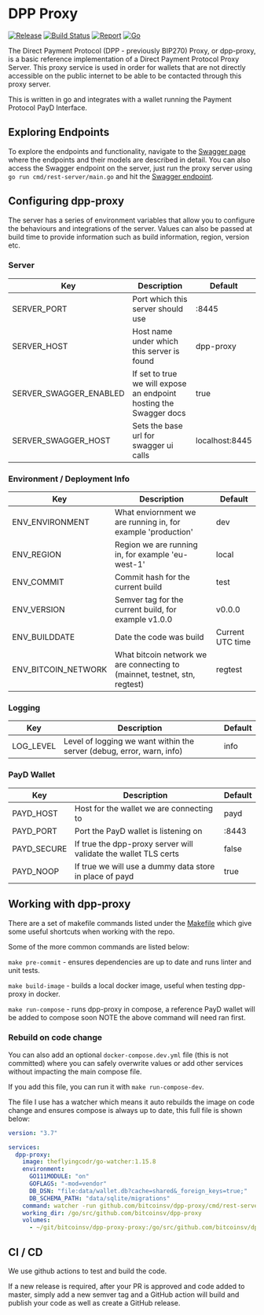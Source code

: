 # DPP Proxy

[![Release](https://img.shields.io/github/release-pre/bitcoin-sv/dpp-proxy.svg?logo=github&style=flat&v=1)](https://github.com/bitcoin-sv/dpp-proxy/releases)
[![Build Status](https://img.shields.io/github/workflow/status/bitcoin-sv/dpp-proxy/Go?logo=github&v=3)](https://github.com/bitcoin-sv/dpp-proxy/actions)
[![Report](https://goreportcard.com/badge/github.com/bitcoin-sv/dpp-proxy?style=flat&v=1)](https://goreportcard.com/report/github.com/bitcoin-sv/dpp-proxy)
[![Go](https://img.shields.io/github/go-mod/go-version/bitcoin-sv/dpp-proxy?v=1)](https://golang.org/)

The Direct Payment Protocol (DPP - previously BIP270) Proxy, or dpp-proxy, is a basic reference implementation of a Direct Payment Protocol Proxy Server. This proxy service is used in order for wallets that are not directly accessible on the public internet to be able to be contacted through this proxy server.

This is written in go and integrates with a wallet running the Payment Protocol PayD Interface.

## Exploring Endpoints

To explore the endpoints and functionality, navigate to the [Swagger page](https://bitcoin-sv.github.io/dpp-proxy/) where the endpoints and their models are described in detail. You can also access the Swagger endpoint on the server, just run the proxy server using `go run cmd/rest-server/main.go` and hit the [Swagger endpoint](http://localhost:8443/swagger/index.html).

## Configuring dpp-proxy

The server has a series of environment variables that allow you to configure the behaviours and integrations of the server.
Values can also be passed at build time to provide information such as build information, region, version etc.

### Server

| Key                    | Description                                                        | Default        |
| ---------------------- | ------------------------------------------------------------------ | -------------- |
| SERVER_PORT            | Port which this server should use                                  | :8445          |
| SERVER_HOST            | Host name under which this server is found                         | dpp-proxy      |
| SERVER_SWAGGER_ENABLED | If set to true we will expose an endpoint hosting the Swagger docs | true           |
| SERVER_SWAGGER_HOST    | Sets the base url for swagger ui calls                             | localhost:8445 |

### Environment / Deployment Info

| Key                 | Description                                                                | Default          |
| ------------------- | -------------------------------------------------------------------------- | ---------------- |
| ENV_ENVIRONMENT     | What enviornment we are running in, for example 'production'               | dev              |
| ENV_REGION          | Region we are running in, for example 'eu-west-1'                          | local            |
| ENV_COMMIT          | Commit hash for the current build                                          | test             |
| ENV_VERSION         | Semver tag for the current build, for example v1.0.0                       | v0.0.0           |
| ENV_BUILDDATE       | Date the code was build                                                    | Current UTC time |
| ENV_BITCOIN_NETWORK | What bitcoin network we are connecting to (mainnet, testnet, stn, regtest) | regtest          |

### Logging

| Key       | Description                                                           | Default |
| --------- | --------------------------------------------------------------------- | ------- |
| LOG_LEVEL | Level of logging we want within the server (debug, error, warn, info) | info    |

### PayD Wallet

| Key         | Description                                              | Default |
| ----------- | -------------------------------------------------------- | ------- |
| PAYD_HOST   | Host for the wallet we are connecting to                 | payd    |
| PAYD_PORT   | Port the PayD wallet is listening on                     | :8443   |
| PAYD_SECURE | If true the dpp-proxy server will validate the wallet TLS certs | false   |
| PAYD_NOOP   | If true we will use a dummy data store in place of payd  | true    |

## Working with dpp-proxy

There are a set of makefile commands listed under the [Makefile](Makefile) which give some useful shortcuts when working
with the repo.

Some of the more common commands are listed below:

`make pre-commit` - ensures dependencies are up to date and runs linter and unit tests.

`make build-image` - builds a local docker image, useful when testing dpp-proxy in docker.

`make run-compose` - runs dpp-proxy in compose, a reference PayD wallet will be added to compose soon NOTE the above command will need ran first.

### Rebuild on code change

You can also add an optional `docker-compose.dev.yml` file (this is not committed) where you can safely overwrite values or add other services without impacting the main compose file.

If you add this file, you can run it with `make run-compose-dev`.

The file I use has a watcher which means it auto rebuilds the image on code change and ensures compose is always up to date, this full file is shown below:

```yaml
version: "3.7"

services:
  dpp-proxy:
    image: theflyingcodr/go-watcher:1.15.8
    environment:
      GO111MODULE: "on"
      GOFLAGS: "-mod=vendor"
      DB_DSN: "file:data/wallet.db?cache=shared&_foreign_keys=true;"
      DB_SCHEMA_PATH: "data/sqlite/migrations"
    command: watcher -run github.com/bitcoinsv/dpp-proxy/cmd/rest-server/ -watch github.com/bitcoinsv/dpp-proxy
    working_dir: /go/src/github.com/bitcoinsv/dpp-proxy
    volumes:
      - ~/git/bitcoinsv/dpp-proxy-proxy:/go/src/github.com/bitcoinsv/dpp-proxy
```

## CI / CD

We use github actions to test and build the code.

If a new release is required, after your PR is approved and code added to master, simply add a new semver tag and a GitHub action will build and publish your code as well as create a GitHub release.
